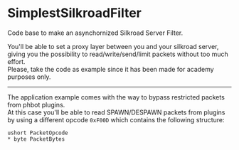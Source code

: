 # SimplestSilkroadFilter

Code base to make an asynchornized Silkroad Server Filter.

You'll be able to set a proxy layer between you and your silkroad server, giving you the possibility to read/write/send/limit packets without too much effort.  
Please, take the code as example since it has been made for academy purposes only.

---

The application example comes with the way to bypass restricted packets from phbot plugins.  
At this case you'll be able to read SPAWN/DESPAWN packets from plugins by using a different opcode `0xF00D` which contains the following structure:

```
ushort PacketOpcode
* byte PacketBytes
```
